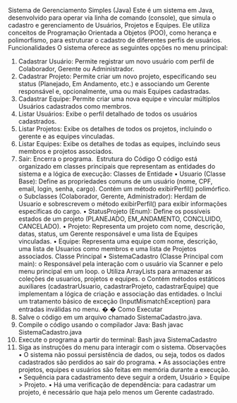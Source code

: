 Sistema de Gerenciamento Simples 
(Java) 
Este é um sistema em Java, desenvolvido para operar via linha de comando (console), 
que simula o cadastro e gerenciamento de Usuários, Projetos e Equipes. Ele utiliza 
conceitos de Programação Orientada a Objetos (POO), como herança e 
polimorfismo, para estruturar o cadastro de diferentes perfis de usuários. 
Funcionalidades 
O sistema oferece as seguintes opções no menu principal: 
1. Cadastrar Usuário: Permite registrar um novo usuário com perfil de 
Colaborador, Gerente ou Administrador. 
2. Cadastrar Projeto: Permite criar um novo projeto, especificando seu status 
(Planejado, Em Andamento, etc.) e associando um Gerente responsável e, 
opcionalmente, uma ou mais Equipes cadastradas. 
3. Cadastrar Equipe: Permite criar uma nova equipe e vincular múltiplos Usuários 
cadastrados como membros. 
4. Listar Usuários: Exibe o perfil detalhado de todos os usuários cadastrados. 
5. Listar Projetos: Exibe os detalhes de todos os projetos, incluindo o gerente e as 
equipes vinculadas. 
6. Listar Equipes: Exibe os detalhes de todas as equipes, incluindo seus membros 
e projetos associados. 
7. Sair: Encerra o programa. 
️ Estrutura do Código 
O código está organizado em classes principais que representam as entidades do 
sistema e a lógica de execução: 
Classes de Entidade 
• Usuario (Classe Base): Define as propriedades comuns de um usuário (nome, 
CPF, email, login, senha, cargo). Contém um método exibirPerfil() 
polimórfico. 
o Subclasses (Colaborador, Gerente, Administrador): Herdam de 
Usuario e sobrescrevem o método exibirPerfil() para exibir 
informações específicas do cargo. 
• StatusProjeto (Enum): Define os possíveis estados de um projeto 
(PLANEJADO, EM_ANDAMENTO, CONCLUIDO, CANCELADO). 
• Projeto: Representa um projeto com nome, descrição, datas, status, um 
Gerente responsável e uma lista de Equipes vinculadas. 
• Equipe: Representa uma equipe com nome, descrição, uma lista de Usuarios 
como membros e uma lista de Projetos associados. 
Classe Principal 
• SistemaCadastro (Classe Principal com main): 
o Responsável pela interação com o usuário via Scanner e pelo menu 
principal em um loop. 
o Utiliza ArrayLists para armazenar as coleções de usuarios, projetos 
e equipes. 
o Contém métodos estáticos auxiliares (cadastrarUsuario, 
cadastrarProjeto, cadastrarEquipe) que implementam a lógica de 
criação e associação das entidades. 
o Inclui um tratamento básico de exceção (InputMismatchException) 
para entradas inválidas no menu. 
�
� Como Executar 
1. Salve o código em um arquivo chamado SistemaCadastro.java. 
2. Compile o código usando o compilador Java: 
Bash 
javac SistemaCadastro.java 
3. Execute o programa a partir do terminal: 
Bash 
java SistemaCadastro 
4. Siga as instruções do menu para interagir com o sistema. 
Observações 
• O sistema não possui persistência de dados, ou seja, todos os dados 
cadastrados são perdidos ao sair do programa. 
• As associações entre projetos, equipes e usuários são feitas em memória 
durante a execução. 
• Sequência para cadastramento deve seguir a ordem, Usuário > Equipe > 
Projeto. 
• Há uma verificação de dependência: para cadastrar um projeto, é necessário 
que haja pelo menos um Gerente cadastrado.

